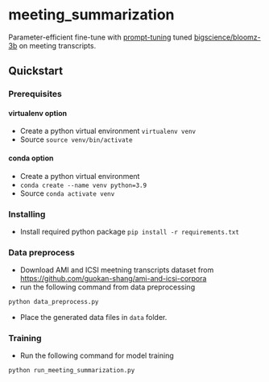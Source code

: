 # meeting_summarization
Parameter-efficient fine-tune with [prompt-tuning](https://arxiv.org/abs/2104.08691) tuned [bigscience/bloomz-3b](https://huggingface.co/bigscience/bloomz-3b) on meeting transcripts.

## Quickstart
### Prerequisites
#### virtualenv option
* Create a python virtual environment `virtualenv venv`
* Source `source venv/bin/activate`

#### conda option
* Create a python virtual environment 
* `conda create --name venv python=3.9`
* Source `conda activate venv`

### Installing
* Install required python package `pip install -r requirements.txt`

### Data preprocess
* Download AMI and ICSI meetning transcripts dataset from https://github.com/guokan-shang/ami-and-icsi-corpora 
* run the following command from data preprocessing
```bash
python data_preprocess.py
```
* Place the generated data files in `data` folder.

### Training
* Run the following command for model training
```bash
python run_meeting_summarization.py
```
